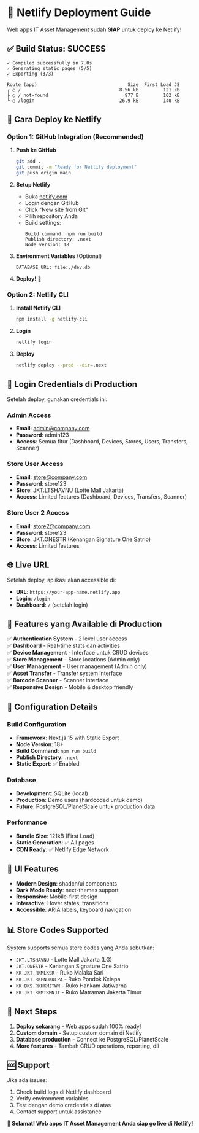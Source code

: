 # 🚀 Netlify Deployment Guide

Web apps IT Asset Management sudah **SIAP** untuk deploy ke Netlify!

## ✅ Build Status: SUCCESS

```
✓ Compiled successfully in 7.0s
✓ Generating static pages (5/5)
✓ Exporting (3/3)

Route (app)                                 Size  First Load JS
┌ ○ /                                    8.56 kB         121 kB
├ ○ /_not-found                            977 B         102 kB
└ ○ /login                               26.9 kB         140 kB
```

## 🎯 Cara Deploy ke Netlify

### Option 1: GitHub Integration (Recommended)

1. **Push ke GitHub**
   ```bash
   git add .
   git commit -m "Ready for Netlify deployment"
   git push origin main
   ```

2. **Setup Netlify**
   - Buka [netlify.com](https://netlify.com)
   - Login dengan GitHub
   - Click "New site from Git"
   - Pilih repository Anda
   - Build settings:
     ```
     Build command: npm run build
     Publish directory: .next
     Node version: 18
     ```

3. **Environment Variables** (Optional)
   ```
   DATABASE_URL: file:./dev.db
   ```

4. **Deploy!** 🎉

### Option 2: Netlify CLI

1. **Install Netlify CLI**
   ```bash
   npm install -g netlify-cli
   ```

2. **Login**
   ```bash
   netlify login
   ```

3. **Deploy**
   ```bash
   netlify deploy --prod --dir=.next
   ```

## 🔐 Login Credentials di Production

Setelah deploy, gunakan credentials ini:

### Admin Access
- **Email**: admin@company.com
- **Password**: admin123
- **Access**: Semua fitur (Dashboard, Devices, Stores, Users, Transfers, Scanner)

### Store User Access
- **Email**: store@company.com
- **Password**: store123
- **Store**: JKT.LTSHAVNU (Lotte Mall Jakarta)
- **Access**: Limited features (Dashboard, Devices, Transfers, Scanner)

### Store User 2 Access
- **Email**: store2@company.com
- **Password**: store123
- **Store**: JKT.ONESTR (Kenangan Signature One Satrio)
- **Access**: Limited features

## 🌐 Live URL

Setelah deploy, aplikasi akan accessible di:
- **URL**: `https://your-app-name.netlify.app`
- **Login**: `/login`
- **Dashboard**: `/` (setelah login)

## 📱 Features yang Available di Production

✅ **Authentication System** - 2 level user access  
✅ **Dashboard** - Real-time stats dan activities  
✅ **Device Management** - Interface untuk CRUD devices  
✅ **Store Management** - Store locations (Admin only)  
✅ **User Management** - User management (Admin only)  
✅ **Asset Transfer** - Transfer system interface  
✅ **Barcode Scanner** - Scanner interface  
✅ **Responsive Design** - Mobile & desktop friendly  

## 🔧 Configuration Details

### Build Configuration
- **Framework**: Next.js 15 with Static Export
- **Node Version**: 18+
- **Build Command**: `npm run build`
- **Publish Directory**: `.next`
- **Static Export**: ✅ Enabled

### Database
- **Development**: SQLite (local)
- **Production**: Demo users (hardcoded untuk demo)
- **Future**: PostgreSQL/PlanetScale untuk production data

### Performance
- **Bundle Size**: 121kB (First Load)
- **Static Generation**: ✅ All pages
- **CDN Ready**: ✅ Netlify Edge Network

## 🎨 UI Features

- **Modern Design**: shadcn/ui components
- **Dark Mode Ready**: next-themes support
- **Responsive**: Mobile-first design
- **Interactive**: Hover states, transitions
- **Accessible**: ARIA labels, keyboard navigation

## 📊 Store Codes Supported

System supports semua store codes yang Anda sebutkan:
- `JKT.LTSHAVNU` - Lotte Mall Jakarta (LG)
- `JKT.ONESTR` - Kenangan Signature One Satrio
- `KK.JKT.RKMLKSR` - Ruko Malaka Sari
- `KK.JKT.RKPNDKKLPA` - Ruko Pondok Kelapa
- `KK.BKS.RKHKMJTWN` - Ruko Hankam Jatiwarna
- `KK.JKT.RKMTRMNJT` - Ruko Matraman Jakarta Timur

## 🚀 Next Steps

1. **Deploy sekarang** - Web apps sudah 100% ready!
2. **Custom domain** - Setup custom domain di Netlify
3. **Database production** - Connect ke PostgreSQL/PlanetScale
4. **More features** - Tambah CRUD operations, reporting, dll

## 🆘 Support

Jika ada issues:
1. Check build logs di Netlify dashboard
2. Verify environment variables
3. Test dengan demo credentials di atas
4. Contact support untuk assistance

**🎉 Selamat! Web apps IT Asset Management Anda siap go live di Netlify!**